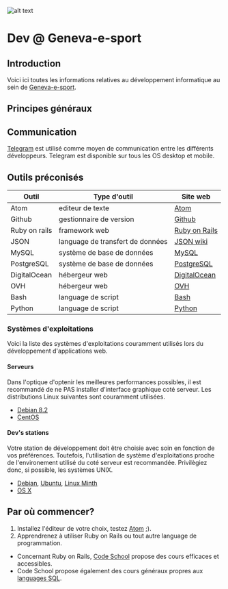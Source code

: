 ![alt text](https://lh3.googleusercontent.com/upY2lzJL3QArYRNXIgtG5-Ddp566Pm9hTrTIjhk8B7vPlSB6ukXUOFkyThOze7J_m5_1lx8SiyqmAFe6QGyrdGzr8kCAKw-1L04LD9lutc9ZxlRVVNkbiQvsFxb4mhuUpPqsGFenFGas2_cIXvK-1GuUz6H_ALuRVcxIkM_-oLtXvpdYE1auKyuroy5p0o8daR6MTylbzRiiip50gaWZv_MBJfKhv2JBNs6ZOwMZEoPQl1bpylzpmqhImdFg1p1gINya086RViqWjAm-MvqwtKCReoW_XnMOKDgftSJ0fr-aRzw5aVlP_ixNuZ1YIS6-Cu6dZ0c83KHbYXOCFVGwHgd217b-1csd1z7--cKgAt3OksWmA6S732lNEUgeb1m4M6CmmDqueAhNEp-hI-QpMuuBpHwCbY9OnMDbHrtT9XjkX7kGxg089_itxGno4IuT5BiI_o38DUAbKzdICDA463jcKLJ01lztynHKs8uMHOVdf_jBLc8jsPKngObNAVFfMMXkaZMcaGH1BtHsN9ID45SILDJ0FDVjcyei4B9fSZwajrArchr5Tgt4haRISiTKMtnp=w104-no "Logo Geneva-e-sport")

# Dev @ Geneva-e-sport
## Introduction
Voici ici toutes les informations relatives au développement informatique au sein de [Geneva-e-sport](http://geneva-e-sport.com).

## Principes généraux
## Communication
[Telegram](https://telegram.org) est utilisé comme moyen de communication entre les différents développeurs. Telegram est disponible sur tous les OS desktop et mobile.

## Outils préconisés

Outil         | Type d'outil                     | Site web
------------- | -------------------------------- | --------------------------------------------
Atom          | editeur de texte                 | [Atom](http://atom.io)
Github        | gestionnaire de version          | [Github](https://desktop.github.com)
Ruby on rails | framework web                    | [Ruby on Rails](http://rubyonrails.org)
JSON          | language de transfert de données | [JSON wiki](http://www.w3schools.com/json/)
MySQL         | système de base de données       | [MySQL](https://www.mysql.fr)
PostgreSQL    | système de base de données       | [PostgreSQL](http://www.postgresql.org)
DigitalOcean  | hébergeur web                    | [DigitalOcean](https://www.digitalocean.com)
OVH           | hébergeur web                    | [OVH](https://www.ovh.com/fr/)
Bash          | language de script               | [Bash](https://www.gnu.org/software/bash/)
Python        | language de script               | [Python](https://python.org)

### Systèmes d'exploitations
Voici la liste des systèmes d'exploitations couramment utilisés lors du développement d'applications web.

#### Serveurs
Dans l'optique d'optenir les meilleures performances possibles, il est recommandé de ne PAS installer d'interface graphique coté serveur. Les distributions Linux suivantes sont couramment utilisées.
- [Debian 8.2](https://www.debian.org/index.fr.html)
- [CentOS](https://www.centos.org)

#### Dev's stations
Votre station de développement doit être choisie avec soin en fonction de vos préférences. Toutefois, l'utilisation de système d'exploitations proche de l'environement utilisé du coté serveur est recommandée. Privilègiez donc, si possible, les systèmes UNIX.
- [Debian](https://www.debian.org/index.fr.html), [Ubuntu](http://www.ubuntu.com), [Linux Minth](http://www.linuxmint.com)
- [OS X](http://www.apple.com/chfr/osx/)

## Par où commencer?
1. Installez l'éditeur de votre choix, testez [Atom](http://atom.io) ;).
2. Apprendrenez à utiliser Ruby on Rails ou tout autre language de programmation.
  - Concernant Ruby on Rails, [Code School](https://www.codeschool.com/paths/ruby) propose des cours efficaces et accessibles.
  - Code School propose également des cours généraux propres aux [languages SQL](https://www.codeschool.com/paths/database).
